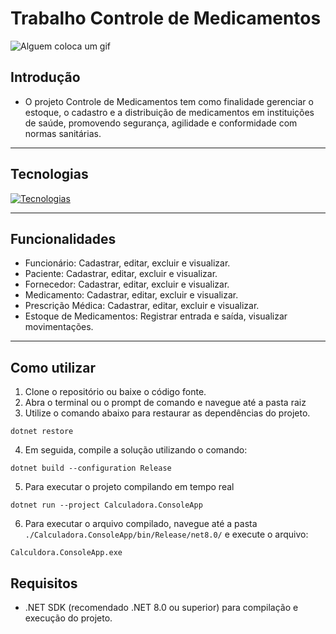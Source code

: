 # Trabalho Controle de Medicamentos

![Alguem coloca um gif]()

## Introdução

- O projeto Controle de Medicamentos tem como finalidade gerenciar o estoque, o cadastro e a distribuição de medicamentos em instituições de saúde, promovendo segurança, agilidade e conformidade com normas sanitárias.

---
## Tecnologias

[![Tecnologias](https://skillicons.dev/icons?i=git,github,cs,dotnet,visualstudio)](https://skillicons.dev)

---
## Funcionalidades
- Funcionário: Cadastrar, editar, excluir e visualizar.
- Paciente: Cadastrar, editar, excluir e visualizar.
- Fornecedor: Cadastrar, editar, excluir e visualizar.
- Medicamento: Cadastrar, editar, excluir e visualizar.
- Prescrição Médica: Cadastrar, editar, excluir e visualizar.
- Estoque de Medicamentos: Registrar entrada e saída, visualizar movimentações.

---
## Como utilizar

1. Clone o repositório ou baixe o código fonte.
2. Abra o terminal ou o prompt de comando e navegue até a pasta raiz
3. Utilize o comando abaixo para restaurar as dependências do projeto.

```
dotnet restore
```

4. Em seguida, compile a solução utilizando o comando:
   
```
dotnet build --configuration Release
```

5. Para executar o projeto compilando em tempo real
   
```
dotnet run --project Calculadora.ConsoleApp
```

6. Para executar o arquivo compilado, navegue até a pasta `./Calculadora.ConsoleApp/bin/Release/net8.0/` e execute o arquivo:
   
```
Calculdora.ConsoleApp.exe
```

## Requisitos

- .NET SDK (recomendado .NET 8.0 ou superior) para compilação e execução do projeto.

